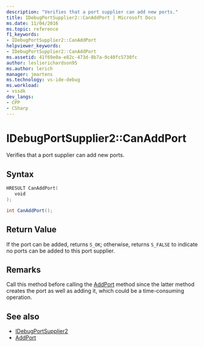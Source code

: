 ```yaml
---
description: "Verifies that a port supplier can add new ports."
title: IDebugPortSupplier2::CanAddPort | Microsoft Docs
ms.date: 11/04/2016
ms.topic: reference
f1_keywords:
- IDebugPortSupplier2::CanAddPort
helpviewer_keywords:
- IDebugPortSupplier2::CanAddPort
ms.assetid: 41f69e0a-e82c-473d-8b7a-0c40fc5730fc
author: leslierichardson95
ms.author: lerich
manager: jmartens
ms.technology: vs-ide-debug
ms.workload:
- vssdk
dev_langs:
- CPP
- CSharp
---
```

# IDebugPortSupplier2::CanAddPort
Verifies that a port supplier can add new ports.

## Syntax

```cpp
HRESULT CanAddPort( 
   void 
);
```

```csharp
int CanAddPort();
```

## Return Value
 If the port can be added, returns `S_OK`; otherwise, returns `S_FALSE` to indicate no ports can be added to this port supplier.

## Remarks
 Call this method before calling the [AddPort](../../../extensibility/debugger/reference/idebugportsupplier2-addport.md) method since the latter method creates the port as well as adding it, which could be a time-consuming operation.

## See also
- [IDebugPortSupplier2](../../../extensibility/debugger/reference/idebugportsupplier2.md)
- [AddPort](../../../extensibility/debugger/reference/idebugportsupplier2-addport.md)

